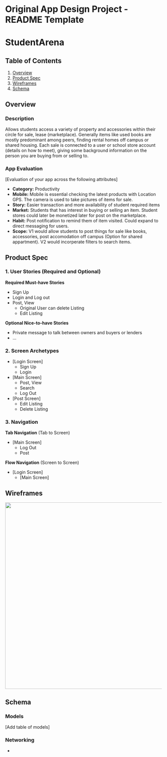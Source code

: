 Original App Design Project - README Template
===

# StudentArena

## Table of Contents
1. [Overview](#Overview)
1. [Product Spec](#Product-Spec)
1. [Wireframes](#Wireframes)
2. [Schema](#Schema)

## Overview
### Description
Allows students access a variety of property and accessories within their circle for sale, lease (marketplace). Generally items like used books are mostly predominant among peers, finding rental homes off campus or shared housing. Each sale is connected to a user or school store account (details on how to meet), giving  some background information on the person you are buying from or selling to.


### App Evaluation
[Evaluation of your app across the following attributes]
- **Category:** Productivity
- **Mobile:** Mobile is essential checking the latest products with Location GPS. The camera is used to take pictures of items for sale.
- **Story:** Easier transaction and more availability of student required items
- **Market:** Students that has interest in buying or selling an item. Student stores could later be monetized later for post on the marketplace. 
- **Habit:** Post notification to remind them of item visited. Could expand to direct messaging for users.
- **Scope:** V1 would allow students to post things for sale like books, accessories, post accomodation off campus (Option for shared appartment). V2 would incorperate filters to search items.

## Product Spec

### 1. User Stories (Required and Optional)

**Required Must-have Stories**

* Sign Up
* Login and Log out
* Post, View
  * Original User can delete Listing
  * Edit Listing

**Optional Nice-to-have Stories**

* Private message to talk between owners and buyers or lenders
* ...

### 2. Screen Archetypes

* [Login Screen]
   * Sign Up
   * Login
* [Main Screen]
   * Post, View
   * Search
   * Log Out
* [Post Screen]
  * Edit Listing
  * Delete Listing

### 3. Navigation

**Tab Navigation** (Tab to Screen)

* [Main Screen]
   * Log Out
   * Post

**Flow Navigation** (Screen to Screen)

* [Login Screen]
   * [Main Screen]

## Wireframes

<img src="https://github.com/Phenomenalhub/StudentArena/blob/main/Wireframes.jpg?raw=true" width=600>


## Schema 


### Models
[Add table of models]
### Networking
- 
